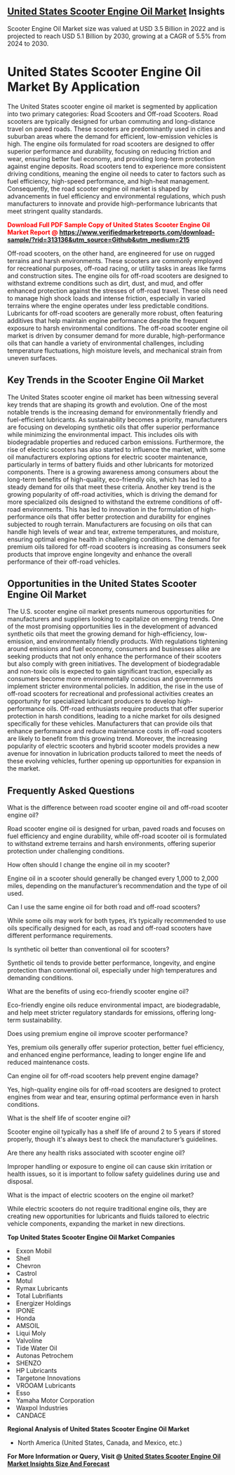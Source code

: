 <h2><a href="https://www.verifiedmarketreports.com/download-sample/?rid=313136&amp;utm_source=Github&amp;utm_medium=215" target="_blank">United States Scooter Engine Oil Market</a> Insights</h2><p>Scooter Engine Oil Market size was valued at USD 3.5 Billion in 2022 and is projected to reach USD 5.1 Billion by 2030, growing at a CAGR of 5.5% from 2024 to 2030.</p><p> <h1>United States Scooter Engine Oil Market By Application</h1> <p>The United States scooter engine oil market is segmented by application into two primary categories: Road Scooters and Off-road Scooters. Road scooters are typically designed for urban commuting and long-distance travel on paved roads. These scooters are predominantly used in cities and suburban areas where the demand for efficient, low-emission vehicles is high. The engine oils formulated for road scooters are designed to offer superior performance and durability, focusing on reducing friction and wear, ensuring better fuel economy, and providing long-term protection against engine deposits. Road scooters tend to experience more consistent driving conditions, meaning the engine oil needs to cater to factors such as fuel efficiency, high-speed performance, and high-heat management. Consequently, the road scooter engine oil market is shaped by advancements in fuel efficiency and environmental regulations, which push manufacturers to innovate and provide high-performance lubricants that meet stringent quality standards. <br><b><p><span class=""><span style="color: #ff0000;"><strong>Download Full PDF Sample Copy of United States Scooter Engine Oil Market Report</strong> @ </span><a href="https://www.verifiedmarketreports.com/download-sample/?rid=313136&amp;utm_source=Github&amp;utm_medium=215" target="_blank">https://www.verifiedmarketreports.com/download-sample/?rid=313136&amp;utm_source=Github&amp;utm_medium=215</a></span></p></b></p> <p>Off-road scooters, on the other hand, are engineered for use on rugged terrains and harsh environments. These scooters are commonly employed for recreational purposes, off-road racing, or utility tasks in areas like farms and construction sites. The engine oils for off-road scooters are designed to withstand extreme conditions such as dirt, dust, and mud, and offer enhanced protection against the stresses of off-road travel. These oils need to manage high shock loads and intense friction, especially in varied terrains where the engine operates under less predictable conditions. Lubricants for off-road scooters are generally more robust, often featuring additives that help maintain engine performance despite the frequent exposure to harsh environmental conditions. The off-road scooter engine oil market is driven by consumer demand for more durable, high-performance oils that can handle a variety of environmental challenges, including temperature fluctuations, high moisture levels, and mechanical strain from uneven surfaces. <h2>Key Trends in the Scooter Engine Oil Market</h2> <p>The United States scooter engine oil market has been witnessing several key trends that are shaping its growth and evolution. One of the most notable trends is the increasing demand for environmentally friendly and fuel-efficient lubricants. As sustainability becomes a priority, manufacturers are focusing on developing synthetic oils that offer superior performance while minimizing the environmental impact. This includes oils with biodegradable properties and reduced carbon emissions. Furthermore, the rise of electric scooters has also started to influence the market, with some oil manufacturers exploring options for electric scooter maintenance, particularly in terms of battery fluids and other lubricants for motorized components. There is a growing awareness among consumers about the long-term benefits of high-quality, eco-friendly oils, which has led to a steady demand for oils that meet these criteria. Another key trend is the growing popularity of off-road activities, which is driving the demand for more specialized oils designed to withstand the extreme conditions of off-road environments. This has led to innovation in the formulation of high-performance oils that offer better protection and durability for engines subjected to rough terrain. Manufacturers are focusing on oils that can handle high levels of wear and tear, extreme temperatures, and moisture, ensuring optimal engine health in challenging conditions. The demand for premium oils tailored for off-road scooters is increasing as consumers seek products that improve engine longevity and enhance the overall performance of their off-road vehicles. <h2>Opportunities in the United States Scooter Engine Oil Market</h2> <p>The U.S. scooter engine oil market presents numerous opportunities for manufacturers and suppliers looking to capitalize on emerging trends. One of the most promising opportunities lies in the development of advanced synthetic oils that meet the growing demand for high-efficiency, low-emission, and environmentally friendly products. With regulations tightening around emissions and fuel economy, consumers and businesses alike are seeking products that not only enhance the performance of their scooters but also comply with green initiatives. The development of biodegradable and non-toxic oils is expected to gain significant traction, especially as consumers become more environmentally conscious and governments implement stricter environmental policies. In addition, the rise in the use of off-road scooters for recreational and professional activities creates an opportunity for specialized lubricant producers to develop high-performance oils. Off-road enthusiasts require products that offer superior protection in harsh conditions, leading to a niche market for oils designed specifically for these vehicles. Manufacturers that can provide oils that enhance performance and reduce maintenance costs in off-road scooters are likely to benefit from this growing trend. Moreover, the increasing popularity of electric scooters and hybrid scooter models provides a new avenue for innovation in lubrication products tailored to meet the needs of these evolving vehicles, further opening up opportunities for expansion in the market. <h2>Frequently Asked Questions</h2> <p>What is the difference between road scooter engine oil and off-road scooter engine oil?</p> <p>Road scooter engine oil is designed for urban, paved roads and focuses on fuel efficiency and engine durability, while off-road scooter oil is formulated to withstand extreme terrains and harsh environments, offering superior protection under challenging conditions.</p> <p>How often should I change the engine oil in my scooter?</p> <p>Engine oil in a scooter should generally be changed every 1,000 to 2,000 miles, depending on the manufacturer’s recommendation and the type of oil used.</p> <p>Can I use the same engine oil for both road and off-road scooters?</p> <p>While some oils may work for both types, it’s typically recommended to use oils specifically designed for each, as road and off-road scooters have different performance requirements.</p> <p>Is synthetic oil better than conventional oil for scooters?</p> <p>Synthetic oil tends to provide better performance, longevity, and engine protection than conventional oil, especially under high temperatures and demanding conditions.</p> <p>What are the benefits of using eco-friendly scooter engine oil?</p> <p>Eco-friendly engine oils reduce environmental impact, are biodegradable, and help meet stricter regulatory standards for emissions, offering long-term sustainability.</p> <p>Does using premium engine oil improve scooter performance?</p> <p>Yes, premium oils generally offer superior protection, better fuel efficiency, and enhanced engine performance, leading to longer engine life and reduced maintenance costs.</p> <p>Can engine oil for off-road scooters help prevent engine damage?</p> <p>Yes, high-quality engine oils for off-road scooters are designed to protect engines from wear and tear, ensuring optimal performance even in harsh conditions.</p> <p>What is the shelf life of scooter engine oil?</p> <p>Scooter engine oil typically has a shelf life of around 2 to 5 years if stored properly, though it's always best to check the manufacturer’s guidelines.</p> <p>Are there any health risks associated with scooter engine oil?</p> <p>Improper handling or exposure to engine oil can cause skin irritation or health issues, so it is important to follow safety guidelines during use and disposal.</p> <p>What is the impact of electric scooters on the engine oil market?</p> <p>While electric scooters do not require traditional engine oils, they are creating new opportunities for lubricants and fluids tailored to electric vehicle components, expanding the market in new directions.</p> </p><p><strong>Top United States Scooter Engine Oil Market Companies</strong></p><div data-test-id=""><p><li>Exxon Mobil</li><li> Shell</li><li> Chevron</li><li> Castrol</li><li> Motul</li><li> Rymax Lubricants</li><li> Total Lubrifiants</li><li> Energizer Holdings</li><li> IPONE</li><li> Honda</li><li> AMSOIL</li><li> Liqui Moly</li><li> Valvoline</li><li> Tide Water Oil</li><li> Autonas Petrochem</li><li> SHENZO</li><li> HP Lubricants</li><li> Targetone Innovations</li><li> VROOAM Lubricants</li><li> Esso</li><li> Yamaha Motor Corporation</li><li> Waxpol Industries</li><li> CANDACE</li></p><div><strong>Regional Analysis of&nbsp;United States Scooter Engine Oil Market</strong></div><ul><li dir="ltr"><p dir="ltr">North America&nbsp;(United States, Canada, and Mexico, etc.)</p></li></ul><p><strong>For More Information or Query, Visit @&nbsp;</strong><strong><a href="https://www.verifiedmarketreports.com/product/scooter-engine-oil-market/?utm_source=Github&amp;utm_medium=215" target="_blank">United States Scooter Engine Oil Market Insights Size And Forecast</a></strong></p></div>
